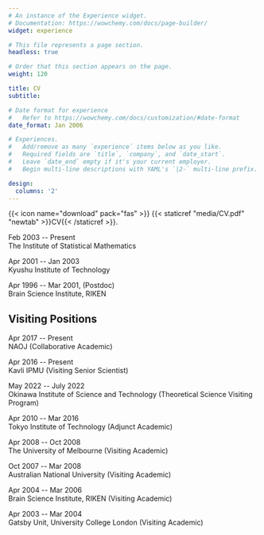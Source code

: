 ```yaml
---
# An instance of the Experience widget.
# Documentation: https://wowchemy.com/docs/page-builder/
widget: experience

# This file represents a page section.
headless: true

# Order that this section appears on the page.
weight: 120

title: CV
subtitle:

# Date format for experience
#   Refer to https://wowchemy.com/docs/customization/#date-format
date_format: Jan 2006

# Experiences.
#   Add/remove as many `experience` items below as you like.
#   Required fields are `title`, `company`, and `date_start`.
#   Leave `date_end` empty if it's your current employer.
#   Begin multi-line descriptions with YAML's `|2-` multi-line prefix.

design:
  columns: '2'
---
```

{{< icon name="download" pack="fas" >}} {{< staticref "media/CV.pdf" "newtab" >}}CV{{< /staticref >}}.

Feb 2003 -- Present<br>
The Institute of Statistical Mathematics

Apr 2001 -- Jan 2003<br>
Kyushu Institute of Technology

Apr 1996 -- Mar 2001, (Postdoc)<br>
Brain Science Institute, RIKEN


## Visiting Positions

Apr 2017 -- Present<br>
NAOJ (Collaborative Academic)

Apr 2016 -- Present<br>
Kavli IPMU (Visiting Senior Scientist)

May 2022 -- July 2022<br>
Okinawa Institute of Science and Technology (Theoretical Science Visiting Program)

Apr 2010 -- Mar 2016<br>
Tokyo Institute of Technology (Adjunct Academic)

Apr 2008 -- Oct 2008<br>
The University of Melbourne (Visiting Academic)

Oct 2007 -- Mar 2008<br>
Australian National University (Visiting Academic)

Apr 2004 -- Mar 2006<br>
Brain Science Institute, RIKEN (Visiting Academic)

Apr 2003 -- Mar 2004<br>
Gatsby Unit, University College London (Visiting Academic)
